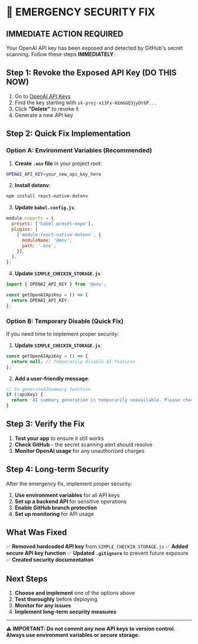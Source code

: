# 🚨 EMERGENCY SECURITY FIX

## **IMMEDIATE ACTION REQUIRED**

Your OpenAI API key has been exposed and detected by GitHub's secret scanning. Follow these steps **IMMEDIATELY**:

## **Step 1: Revoke the Exposed API Key (DO THIS NOW)**

1. Go to [OpenAI API Keys](https://platform.openai.com/api-keys)
2. Find the key starting with `sk-proj-x13Fx-HIm6GQ3jyDt6P...`
3. Click **"Delete"** to revoke it
4. Generate a new API key

## **Step 2: Quick Fix Implementation**

### Option A: Environment Variables (Recommended)

1. **Create `.env` file** in your project root:
```bash
OPENAI_API_KEY=your_new_api_key_here
```

2. **Install dotenv**:
```bash
npm install react-native-dotenv
```

3. **Update `babel.config.js`**:
```javascript
module.exports = {
  presets: ['babel-preset-expo'],
  plugins: [
    ['module:react-native-dotenv', {
      moduleName: '@env',
      path: '.env',
    }],
  ],
};
```

4. **Update `SIMPLE_CHECKIN_STORAGE.js`**:
```javascript
import { OPENAI_API_KEY } from '@env';

const getOpenAIApiKey = () => {
  return OPENAI_API_KEY;
};
```

### Option B: Temporary Disable (Quick Fix)

If you need time to implement proper security:

1. **Update `SIMPLE_CHECKIN_STORAGE.js`**:
```javascript
const getOpenAIApiKey = () => {
  return null; // Temporarily disable AI features
};
```

2. **Add a user-friendly message**:
```javascript
// In generateAISummary function
if (!apiKey) {
  return 'AI summary generation is temporarily unavailable. Please check back later.';
}
```

## **Step 3: Verify the Fix**

1. **Test your app** to ensure it still works
2. **Check GitHub** - the secret scanning alert should resolve
3. **Monitor OpenAI usage** for any unauthorized charges

## **Step 4: Long-term Security**

After the emergency fix, implement proper security:

1. **Use environment variables** for all API keys
2. **Set up a backend API** for sensitive operations
3. **Enable GitHub branch protection**
4. **Set up monitoring** for API usage

## **What Was Fixed**

✅ **Removed hardcoded API key** from `SIMPLE_CHECKIN_STORAGE.js`
✅ **Added secure API key function**
✅ **Updated `.gitignore`** to prevent future exposure
✅ **Created security documentation**

## **Next Steps**

1. **Choose and implement** one of the options above
2. **Test thoroughly** before deploying
3. **Monitor for any issues**
4. **Implement long-term security measures**

---

**⚠️ IMPORTANT: Do not commit any new API keys to version control. Always use environment variables or secure storage.** 
